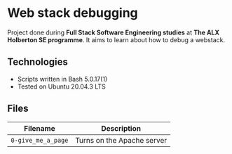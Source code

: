 # Web stack debugging
Project done during **Full Stack Software Engineering studies** at **The ALX Holberton SE programme**. It aims to learn about how to debug a webstack.

## Technologies
* Scripts written in Bash 5.0.17(1)
* Tested on Ubuntu 20.04.3 LTS

## Files

| Filename | Description |
| -------- | ----------- |
| `0-give_me_a_page` | Turns on the Apache server |

